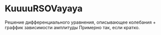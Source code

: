 # KuuuuRSOVayaya
Решение дифференциального уравнения, описывающее колебания + граффик зависимости амплитуды
Примерно так, если кратко.
